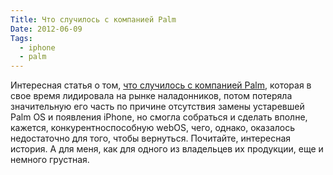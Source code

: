 ```yaml
---
Title: Что случилось с компанией Palm
Date: 2012-06-09
Tags:
  - iphone
  - palm
---
```


Интересная статья о том, [что случилось с компанией Palm](http://www.theverge.com/2012/6/5/3062611/palm-webos-hp-inside-story-pre-postmortem), которая в свое время лидировала на рынке наладонников, потом потеряла значительную его часть по причине отсутствия замены устаревшей Palm OS и появления iPhone, но смогла собраться и сделать вполне, кажется, конкурентноспособную webOS, чего, однако, оказалось недостаточно для того, чтобы вернуться. Почитайте, интересная история.
А для меня, как для одного из владельцев их продукции, еще и немного грустная.
